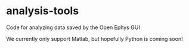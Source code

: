 analysis-tools
==============

Code for analyzing data saved by the Open Ephys GUI

We currently only support Matlab, but hopefully Python is coming soon!

